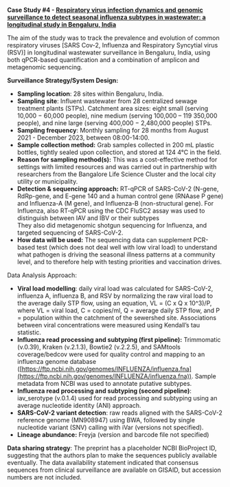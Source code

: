 **Case Study \#4 \- [Respiratory virus infection dynamics and genomic surveillance to detect seasonal influenza subtypes in wastewater: a longitudinal study in Bengaluru, India](https://www.medrxiv.org/content/10.1101/2025.01.13.25320458v1)**

The aim of the study was to track the prevalence and evolution of common respiratory viruses \[SARS Cov-2, Influenza and Respiratory Syncytial virus (RSV)\]  in longitudinal wastewater surveillance in Bengaluru, India, using both qPCR-based quantification and a combination of amplicon and metagenomic sequencing. 

**Surveillance Strategy/System Design:** 

* **Sampling location**: 28 sites within Bengaluru, India.  
* **Sampling site**: Influent wastewater from 28 centralized sewage treatment plants (STPs). Catchment area sizes: eight small (serving 10,000 − 60,000 people), nine medium (serving 100,000 – 119 350,000 people), and nine large (serving 400,000 − 2,480,000 people) STPs.  
* **Sampling frequency**: Monthly sampling for 28 months from August 2021 \- December 2023, between 08:00-14:00.  
* **Sample collection method:** Grab samples collected in 200 mL plastic bottles, tightly sealed upon collection, and stored at 124 4°C in the field.  
* **Reason for sampling method(s):** This was a cost-effective method for settings with limited resources and was carried out in partnership with researchers from the Bangalore Life Science Cluster and the local city utility or municipality.  
* **Detection & sequencing approach:**  RT-qPCR of SARS-CoV-2 (N-gene, RdRp-gene, and E-gene 140 and a human control gene (RNAase P gene) and Influenza-A (M gene), and Influenza-B (non-structural gene). For Influenza, also RT-qPCR using the CDC FluSC2 assay was used to distinguish between IAV and IBV or their subtypes  
  They also did metagenomic shotgun sequencing for Influenza, and targeted sequencing of SARS-CoV-2.   
* **How data will be used:** The sequencing data can supplement PCR-based test (which does not deal well with low viral load) to understand what pathogen is driving the seasonal illness patterns at a community level, and to therefore help with testing priorities and vaccination drives.

Data Analysis Approach:

* **Viral load modelling**: daily viral load was calculated for SARS-CoV-2, influenza A, influenza B, and RSV by normalizing the raw viral load to the average daily STP flow, using an equation, VL \= (C x Q x 10^3)/P, where VL \= viral load, C \= copies/ml, Q \= average daily STP flow, and P \= population within the catchment of the sewershed site. Associations between viral concentrations were measured using Kendall’s tau statistic.  
* **Influenza read processing and subtyping (first pipeline):** Trimmomatic (v.0.39), Kraken (v.2.1.3), Bowtie2 (v.2.2.5), and SAMtools coverage/bedcov were used for quality control and mapping to an influenza genome database ([https://ftp.ncbi.nih.gov/genomes/INFLUENZA/influenza.fna](https://ftp.ncbi.nih.gov/genomes/INFLUENZA/influenza.fna)). Sample metadata from NCBI was used to annotate putative subtypes.   
* **Influenza read processing and subtyping (second pipeline)**: iav\_serotype (v.0.1.4) used for read processing and subtyping using an average nucleotide identity (ANI) approach.  
* **SARS-CoV-2 variant detection**: raw reads aligned with the SARS-CoV-2 reference genome (MN908947) using BWA, followed by single nucleotide variant (SNV) calling with iVar (versions not specified).   
* **Lineage abundance:** Freyja (version and barcode file not specified)

**Data sharing strategy**: The preprint has a placeholder NCBI BioProject ID, suggesting that the authors plan to make the sequences publicly available eventually. The data availability statement indicated that consensus sequences from clinical surveillance are available on GISAID, but accession numbers are not included.